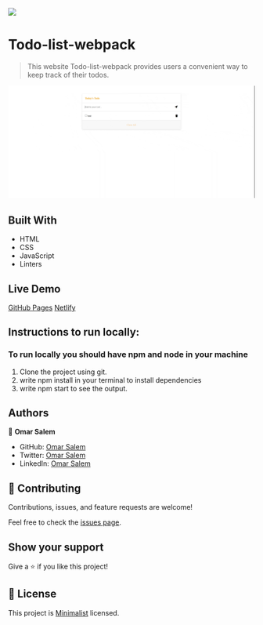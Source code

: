 ![](https://img.shields.io/badge/Microverse-blueviolet)

# Todo-list-webpack

> This website Todo-list-webpack provides users a convenient way to keep track of their todos.

![screenshot](./screen.gif)

## Built With

- HTML
- CSS
- JavaScript
- Linters

## Live Demo
[GitHub Pages](https://omarsalem7.github.io/Todo-list-webpack/)
[Netlify](https://todo-webpack-v1.netlify.app/)
## Instructions to run locally:
### To run locally you should have npm and node in your machine
1. Clone the project using git.
2. write npm install in your terminal to install dependencies
3. write npm start to see the output.

## Authors

👤 **Omar Salem**

- GitHub: [Omar Salem](https://github.com/omarsalem7)
- Twitter: [Omar Salem](https://twitter.com/Omar80491499)
- LinkedIn: [Omar Salem](https://www.linkedin.com/in/omar-salem-a6945b177/)


## 🤝 Contributing

Contributions, issues, and feature requests are welcome!

Feel free to check the [issues page](../../issues/).

## Show your support

Give a ⭐ if you like this project!

## 📝 License

This project is [Minimalist](https://web.archive.org/web/20180320194056/http://www.getminimalist.com:80/) licensed.
